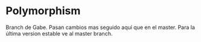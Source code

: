 # Polymorphism

Branch de Gabe. Pasan cambios mas seguido aquí que en el master. Para la última version estable ve al master branch.
